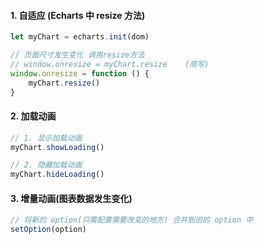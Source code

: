 #### 1. 自适应 (Echarts 中 resize 方法)

```javascript
let myChart = echarts.init(dom)

// 页面尺寸发生变化 调用resize方法
// window.onresize = myChart.resize    (简写)
window.onresize = function () {
    myChart.resize()
}
```

#### 2. 加载动画

```javascript
// 1. 显示加载动画
myChart.showLoading()

// 2. 隐藏加载动画
myChart.hideLoading()
```

#### 3. 增量动画(图表数据发生变化)

```javascript
// 将新的 option(只需配置需要改变的地方) 合并到旧的 option 中
setOption(option)
```
